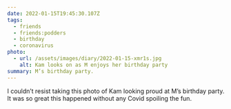 ```yaml
---
date: 2022-01-15T19:45:30.107Z
tags:
  - friends
  - friends:podders
  - birthday
  - coronavirus
photo:
  - url: /assets/images/diary/2022-01-15-xmr1s.jpg
    alt: Kam looks on as M enjoys her birthday party
summary: M’s birthday party.
---
```

I couldn’t resist taking this photo of Kam looking proud at M’s birthday party. It was so great this happened without any Covid spoiling the fun. 
